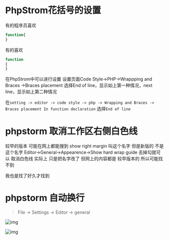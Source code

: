 # PhpStrom花括号的设置

有的程序员喜欢 

```php
function{
}
```

有的喜欢

```php
function
{
}
```

在PhpStrom中可以进行设置 
设置页面Code Style->PHP->Wrappping and Braces ->Braces placement 
选择End of line，显示如上第一种情况，next line，显示如上第二种情况





在`setting -> editor -> code style -> php -> Wrapping and Braces -> Braces placement In function declaration` 选择`End of line`



# phpstorm 取消工作区右侧白色线

较早的版本 可能在网上都能搜到  show right margin  叫这个名字
但是新版的 不是这个名字
Editor->General->Appearence->Show hard wrap guide  去掉勾就可以 取消白色线
实际上 只是把名字改了   但网上的内容都是  较早版本的 所以可能找不到

我也是找了好久才找到



# phpstorm 自动换行

> File -> Settings -> Editor -> general



![img](https://upload-images.jianshu.io/upload_images/1779921-681bbc91fcf15c34.png?imageMogr2/auto-orient/strip%7CimageView2/2/w/713/format/webp)





![img](https://upload-images.jianshu.io/upload_images/1779921-542e58d41b6444f2.png?imageMogr2/auto-orient/strip%7CimageView2/2/w/1000/format/webp)